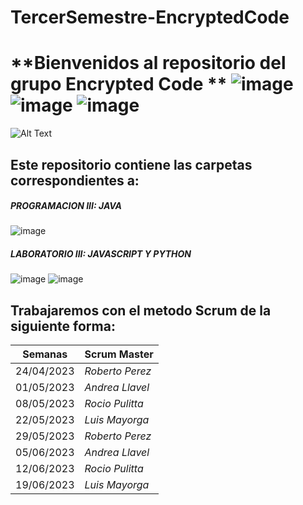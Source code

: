 # TercerSemestre-EncryptedCode

# **Bienvenidos al repositorio del grupo Encrypted Code **             ![image](https://user-images.githubusercontent.com/112596102/236112235-26086927-68db-46eb-9f82-8f76f39cff78.png) ![image](https://user-images.githubusercontent.com/112596102/236112581-c0cfe9e6-cacc-42c5-9ac6-707d3e530a9b.png)  ![image](https://user-images.githubusercontent.com/112596102/236112709-ba0864cb-24a9-465b-86d0-c8e08a558ab8.png)


![Alt Text](https://media.giphy.com/media/scZPhLqaVOM1qG4lT9/giphy.gif)

## Este repositorio contiene las carpetas correspondientes a:
##### PROGRAMACION III: JAVA
![image](https://user-images.githubusercontent.com/112596102/236111312-68f2ef69-94ce-45ff-aca9-ef66c0a993f2.png)
##### LABORATORIO III: JAVASCRIPT Y PYTHON
![image](https://user-images.githubusercontent.com/112596102/236110827-b07dca4b-e6d8-44f1-8c6e-1dd3db30b11c.png)  ![image](https://user-images.githubusercontent.com/112596102/236111482-a27fe366-192e-442c-bde5-2b90b2489f10.png)



## Trabajaremos con el metodo Scrum de la siguiente forma:

| **Semanas** | **Scrum Master** |
| ---- | ---- |
|          24/04/2023 | *Roberto Perez* |
| 01/05/2023 | *Andrea Llavel* |
| 08/05/2023 | *Rocio Pulitta* |
| 22/05/2023 | *Luis Mayorga* |
| 29/05/2023  | *Roberto Perez* |
| 05/06/2023 | *Andrea Llavel*|
|12/06/2023|*Rocio Pulitta*|
|19/06/2023|*Luis Mayorga*|
